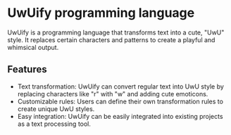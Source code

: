 # UwUify programming language
UwUify is a programming language that transforms text into a cute, "UwU" style. It replaces certain characters and patterns to create a playful and whimsical output.

## Features
- Text transformation: UwUify can convert regular text into UwU style by replacing characters like "r" with "w" and adding cute emoticons.
- Customizable rules: Users can define their own transformation rules to create unique UwU styles.
- Easy integration: UwUify can be easily integrated into existing projects as a text processing tool.
